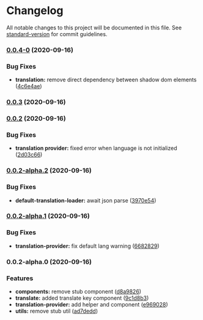 # Changelog

All notable changes to this project will be documented in this file. See [standard-version](https://github.com/conventional-changelog/standard-version) for commit guidelines.

### [0.0.4-0](https://github.com/kryptand/transmono/compare/v0.0.3...v0.0.4-0) (2020-09-16)


### Bug Fixes

* **translation:** remove direct dependency between shadow dom elements ([4c6e4ae](https://github.com/kryptand/transmono/commit/4c6e4ae9b8169cb319ffb80ef34c0fedd7e204ad))

### [0.0.3](https://github.com/kryptand/transmono/compare/v0.0.2...v0.0.3) (2020-09-16)

### [0.0.2](https://github.com/kryptand/transmono/compare/v0.0.2-alpha.2...v0.0.2) (2020-09-16)


### Bug Fixes

* **translation provider:** fixed error when language is not initialized ([2d03c66](https://github.com/kryptand/transmono/commit/2d03c66d8a91e8d80af0465fecc96d9d1ec33e3a))

### [0.0.2-alpha.2](https://github.com/kryptand/transmono/compare/v0.0.2-alpha.1...v0.0.2-alpha.2) (2020-09-16)


### Bug Fixes

* **default-translation-loader:** await json parse ([3970e54](https://github.com/kryptand/transmono/commit/3970e544571733c1e676e4cfad44b0a2cd0221b0))

### [0.0.2-alpha.1](https://github.com/kryptand/transmono/compare/v0.0.2-alpha.0...v0.0.2-alpha.1) (2020-09-16)


### Bug Fixes

* **translation-provider:** fix default lang warning ([6682829](https://github.com/kryptand/transmono/commit/6682829ce51fc7926df3b208c801b2b852303023))

### 0.0.2-alpha.0 (2020-09-16)


### Features

* **components:** remove stub component ([d8a9826](https://github.com/kryptand/transmono/commit/d8a982637b1dea843a3a930dfb1076ad965bc527))
* **translate:** added translate key component ([9c1d8b3](https://github.com/kryptand/transmono/commit/9c1d8b3cb2398a0ac0846002b0aec052badf0a03))
* **translation-provider:** add helper and component ([e969028](https://github.com/kryptand/transmono/commit/e9690289330921cb55b2bdcd77eb8aed38ae3cd2))
* **utils:** remove stub util ([ad7dedd](https://github.com/kryptand/transmono/commit/ad7dedd2ea3e96afaeea294178f69827be9a635f))
